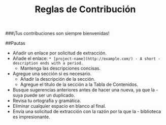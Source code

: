 <div align="center">
    <h1 id="contribucion">Reglas de Contribución</h1>
</div>

<br>


###¡Tus contribuciones son siempre bienvenidas!

##Pautas
-   Añadir un enlace por solicitud de extracción.
-   Añade el enlace: `* [project-name](http://example.com/) - A short - description ends with a period.`
    -   Mantenga las descripciones concisas.
-   Agregue una sección si es necesario.
    -   Añadir la descripción de la sección.
    -   Agregue el título de la sección a la Tabla de Contenidos.
-   Busque sugerencias anteriores antes de hacer una nueva, ya que la -    suya puede ser un duplicado.
-   Revisa tu ortografía y gramática.
-   Eliminar cualquier espacio en blanco al final.
-   Envía una solicitud de extracción con la razón por la que la - biblioteca es impresionante.


